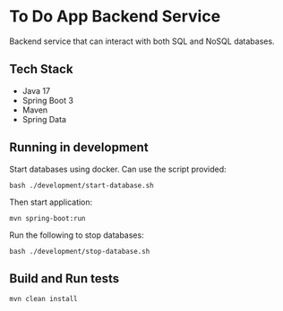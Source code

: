 # To Do App Backend Service
Backend service that can interact with both SQL and NoSQL databases.

## Tech Stack

* Java 17
* Spring Boot 3
* Maven
* Spring Data

## Running in development

Start databases using docker. Can use the script provided:

```
bash ./development/start-database.sh
```

Then start application:

```
mvn spring-boot:run
```

Run the following to stop databases:

```
bash ./development/stop-database.sh 
```

## Build and Run tests

```
mvn clean install
```